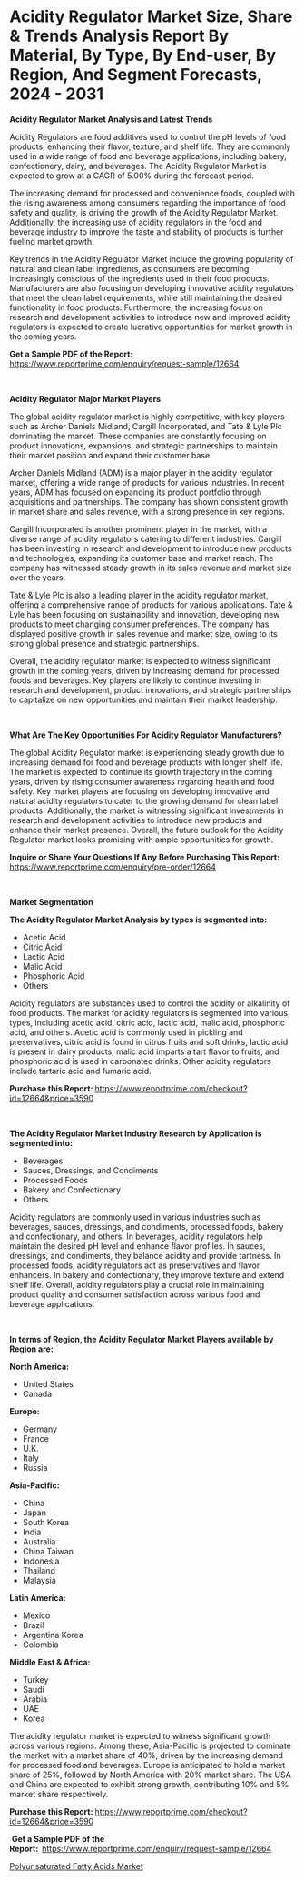 <p><h1>Acidity Regulator Market Size, Share & Trends Analysis Report By Material, By Type, By End-user, By Region, And Segment Forecasts, 2024 - 2031</h1></p><p><strong>Acidity Regulator Market Analysis and Latest Trends</strong></p>
<p><p>Acidity Regulators are food additives used to control the pH levels of food products, enhancing their flavor, texture, and shelf life. They are commonly used in a wide range of food and beverage applications, including bakery, confectionery, dairy, and beverages. The Acidity Regulator Market is expected to grow at a CAGR of 5.00% during the forecast period.</p><p>The increasing demand for processed and convenience foods, coupled with the rising awareness among consumers regarding the importance of food safety and quality, is driving the growth of the Acidity Regulator Market. Additionally, the increasing use of acidity regulators in the food and beverage industry to improve the taste and stability of products is further fueling market growth.</p><p>Key trends in the Acidity Regulator Market include the growing popularity of natural and clean label ingredients, as consumers are becoming increasingly conscious of the ingredients used in their food products. Manufacturers are also focusing on developing innovative acidity regulators that meet the clean label requirements, while still maintaining the desired functionality in food products. Furthermore, the increasing focus on research and development activities to introduce new and improved acidity regulators is expected to create lucrative opportunities for market growth in the coming years.</p></p>
<p><strong>Get a Sample PDF of the Report:&nbsp;</strong> <a href="https://www.reportprime.com/enquiry/request-sample/12664">https://www.reportprime.com/enquiry/request-sample/12664</a></p>
<p>&nbsp;</p>
<p><strong>Acidity Regulator Major Market Players</strong></p>
<p><p>The global acidity regulator market is highly competitive, with key players such as Archer Daniels Midland, Cargill Incorporated, and Tate & Lyle Plc dominating the market. These companies are constantly focusing on product innovations, expansions, and strategic partnerships to maintain their market position and expand their customer base.</p><p>Archer Daniels Midland (ADM) is a major player in the acidity regulator market, offering a wide range of products for various industries. In recent years, ADM has focused on expanding its product portfolio through acquisitions and partnerships. The company has shown consistent growth in market share and sales revenue, with a strong presence in key regions.</p><p>Cargill Incorporated is another prominent player in the market, with a diverse range of acidity regulators catering to different industries. Cargill has been investing in research and development to introduce new products and technologies, expanding its customer base and market reach. The company has witnessed steady growth in its sales revenue and market size over the years.</p><p>Tate & Lyle Plc is also a leading player in the acidity regulator market, offering a comprehensive range of products for various applications. Tate & Lyle has been focusing on sustainability and innovation, developing new products to meet changing consumer preferences. The company has displayed positive growth in sales revenue and market size, owing to its strong global presence and strategic partnerships.</p><p>Overall, the acidity regulator market is expected to witness significant growth in the coming years, driven by increasing demand for processed foods and beverages. Key players are likely to continue investing in research and development, product innovations, and strategic partnerships to capitalize on new opportunities and maintain their market leadership.</p></p>
<p>&nbsp;</p>
<p><strong>What Are The Key Opportunities For Acidity Regulator Manufacturers?</strong></p>
<p><p>The global Acidity Regulator market is experiencing steady growth due to increasing demand for food and beverage products with longer shelf life. The market is expected to continue its growth trajectory in the coming years, driven by rising consumer awareness regarding health and food safety. Key market players are focusing on developing innovative and natural acidity regulators to cater to the growing demand for clean label products. Additionally, the market is witnessing significant investments in research and development activities to introduce new products and enhance their market presence. Overall, the future outlook for the Acidity Regulator market looks promising with ample opportunities for growth.</p></p>
<p><strong>Inquire or Share Your Questions If Any Before Purchasing This Report:</strong> <a href="https://www.reportprime.com/enquiry/pre-order/12664">https://www.reportprime.com/enquiry/pre-order/12664</a></p>
<p>&nbsp;</p>
<p><strong>Market Segmentation</strong></p>
<p><strong>The Acidity Regulator Market Analysis by types is segmented into:</strong></p>
<p><ul><li>Acetic Acid</li><li>Citric Acid</li><li>Lactic Acid</li><li>Malic Acid</li><li>Phosphoric Acid</li><li>Others</li></ul></p>
<p><p>Acidity regulators are substances used to control the acidity or alkalinity of food products. The market for acidity regulators is segmented into various types, including acetic acid, citric acid, lactic acid, malic acid, phosphoric acid, and others. Acetic acid is commonly used in pickling and preservatives, citric acid is found in citrus fruits and soft drinks, lactic acid is present in dairy products, malic acid imparts a tart flavor to fruits, and phosphoric acid is used in carbonated drinks. Other acidity regulators include tartaric acid and fumaric acid.</p></p>
<p><strong>Purchase this Report:&nbsp;</strong><a href="https://www.reportprime.com/checkout?id=12664&price=3590">https://www.reportprime.com/checkout?id=12664&price=3590</a></p>
<p>&nbsp;</p>
<p><strong>The Acidity Regulator Market Industry Research by Application is segmented into:</strong></p>
<p><ul><li>Beverages</li><li>Sauces, Dressings, and Condiments</li><li>Processed Foods</li><li>Bakery and Confectionary</li><li>Others</li></ul></p>
<p><p>Acidity regulators are commonly used in various industries such as beverages, sauces, dressings, and condiments, processed foods, bakery and confectionary, and others. In beverages, acidity regulators help maintain the desired pH level and enhance flavor profiles. In sauces, dressings, and condiments, they balance acidity and provide tartness. In processed foods, acidity regulators act as preservatives and flavor enhancers. In bakery and confectionary, they improve texture and extend shelf life. Overall, acidity regulators play a crucial role in maintaining product quality and consumer satisfaction across various food and beverage applications.</p></p>
<p>&nbsp;</p>
<p><strong>In terms of Region, the Acidity Regulator Market Players available by Region are:</strong></p>
<p>
    <p> <strong> North America: </strong>
        <ul>
            <li>United States</li>
            <li>Canada</li>
        </ul>
        </p> 
    <p> <strong> Europe: </strong>
        <ul>
            <li>Germany</li>
            <li>France</li>
            <li>U.K.</li>
            <li>Italy</li>
            <li>Russia</li>
        </ul>
        </p> 
    <p> <strong> Asia-Pacific: </strong>
        <ul>
            <li>China</li>
            <li>Japan</li>
            <li>South Korea</li>
            <li>India</li>
            <li>Australia</li>
            <li>China Taiwan</li>
            <li>Indonesia</li>
            <li>Thailand</li>
            <li>Malaysia</li>
        </ul>
        </p> 
    <p> <strong> Latin America: </strong>
        <ul>
            <li>Mexico</li>
            <li>Brazil</li>
            <li>Argentina Korea</li>
            <li>Colombia</li>
        </ul>
        </p> 
    <p> <strong> Middle East & Africa: </strong>
        <ul>
            <li>Turkey</li>
            <li>Saudi</li>
            <li>Arabia</li>
            <li>UAE</li>
            <li>Korea</li>
        </ul>
    </p>
    </p>
<p><p>The acidity regulator market is expected to witness significant growth across various regions. Among these, Asia-Pacific is projected to dominate the market with a market share of 40%, driven by the increasing demand for processed food and beverages. Europe is anticipated to hold a market share of 25%, followed by North America with 20% market share. The USA and China are expected to exhibit strong growth, contributing 10% and 5% market share respectively.</p></p>
<p><strong>Purchase this Report: </strong><a href="https://www.reportprime.com/checkout?id=12664&price=3590">https://www.reportprime.com/checkout?id=12664&price=3590</a></p>
<p>&nbsp;<strong>Get a Sample PDF of the Report:&nbsp;&nbsp;</strong><a href="https://www.reportprime.com/enquiry/request-sample/12664">https://www.reportprime.com/enquiry/request-sample/12664</a></p>
<p><strong></strong></p>
<p><p><a href="https://github.com/ashepherd82/Market-Research-Report-List-4/blob/main/polyunsaturated-fatty-acids-market.md">Polyunsaturated Fatty Acids Market</a></p></p>